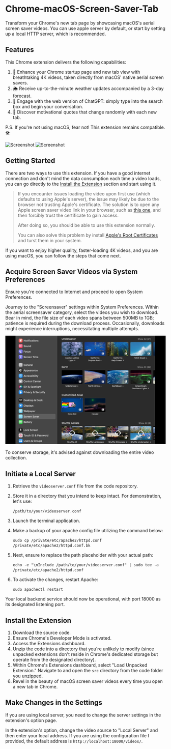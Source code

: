 # Chrome-macOS-Screen-Saver-Tab

Transform your Chrome's new tab page by showcasing macOS's aerial screen saver videos. You can use apple server by default, or start by setting up a local HTTP server, which is recommended.

## Features

This Chrome extension delivers the following capabilities:

1. 🎥 Enhance your Chrome startup page and new tab view with breathtaking 4K videos, taken directly from macOS' native aerial screen savers.
2. 🌦️ Receive up-to-the-minute weather updates accompanied by a 3-day forecast.
3. 💬 Engage with the web version of ChatGPT: simply type into the search box and begin your conversation.
4. 🌟 Discover motivational quotes that change randomly with each new tab.

P.S. If you're not using macOS, fear not! This extension remains compatible. 🛠️

![Screenshot](screenshot.png)
![Screenshot](screenshot.gif)

## Getting Started

There are two ways to use this extension. If you have a good internet connection and don't mind the data consumption each time a video loads, you can go directly to the [Install the Extension](#install-the-extension) section and start using it.

> If you encounter issues loading the video upon first use (which defaults to using Apple's server), the issue may likely be due to the browser not trusting Apple's certificate. The solution is to open any Apple screen saver video link in your browser, such as [this one](https://sylvan.apple.com/Videos/AK_A004_C012_SDR_20191217_SDR_2K_AVC.mov), and then forcibly trust the certificate to gain access.
>
>After doing so, you should be able to use this extension normally.
>
>You can also solve this problem by install [Apple's Root Certificates](https://www.apple.com/certificateauthority/) and turst them in your system.

If you want to enjoy higher quality, faster-loading 4K videos, and you are using macOS, you can follow the steps that come next.

## Acquire Screen Saver Videos via System Preferences

Ensure you're connected to Internet and proceed to open System Preferences.

Journey to the "Screensaver" settings within System Preferences. Within the aerial screensaver category, select the videos you wish to download. Bear in mind, the file size of each video spans between 500MB to 1GB; patience is required during the download process. Occasionally, downloads might experience interruptions, necessitating multiple attempts.

![Screenshot](systempreferrence.jpg)

To conserve storage, it's advised against downloading the entire video collection.

## Initiate a Local Server

1. Retrieve the `videoserver.conf` file from the code repository.
2. Store it in a directory that you intend to keep intact. For demonstration, let's use:

    ```shell
    /path/to/your/videoserver.conf
    ```

3. Launch the terminal application.
4. Make a backup of your apache config file utilizing the command below:

    ```shell
    sudo cp /private/etc/apache2/httpd.conf /private/etc/apache2/httpd.conf.bk
    ```

5. Next, ensure to replace the path placeholder with your actual path:

    ```shell
    echo -e "\nInclude /path/to/your/videoserver.conf" | sudo tee -a /private/etc/apache2/httpd.conf
    ```

6. To activate the changes, restart Apache:

    ```shell
    sudo apachectl restart
    ```

Your local backend service should now be operational, with port 18000 as its designated listening port.

## Install the Extension

1. Download the source code.
2. Ensure Chrome's Developer Mode is activated.
3. Access the Extensions dashboard.
4. Unzip the code into a directory that you're unlikely to modify (since unpacked extensions don't reside in Chrome's dedicated storage but operate from the designated directory).
5. Within Chrome's Extensions dashboard, select "Load Unpacked Extension." Navigate to and open the `src` directory from the code folder you unzipped.
6. Revel in the beauty of macOS screen saver videos every time you open a new tab in Chrome.

## Make Changes in the Settings

If you are using local server, you need to change the server settings in the extension's option page.

In the extension's option, change the video source to "Local Server" and then enter your local address. If you are using the configuration file I provided, the default address is `http://localhost:18000/videos/`.
